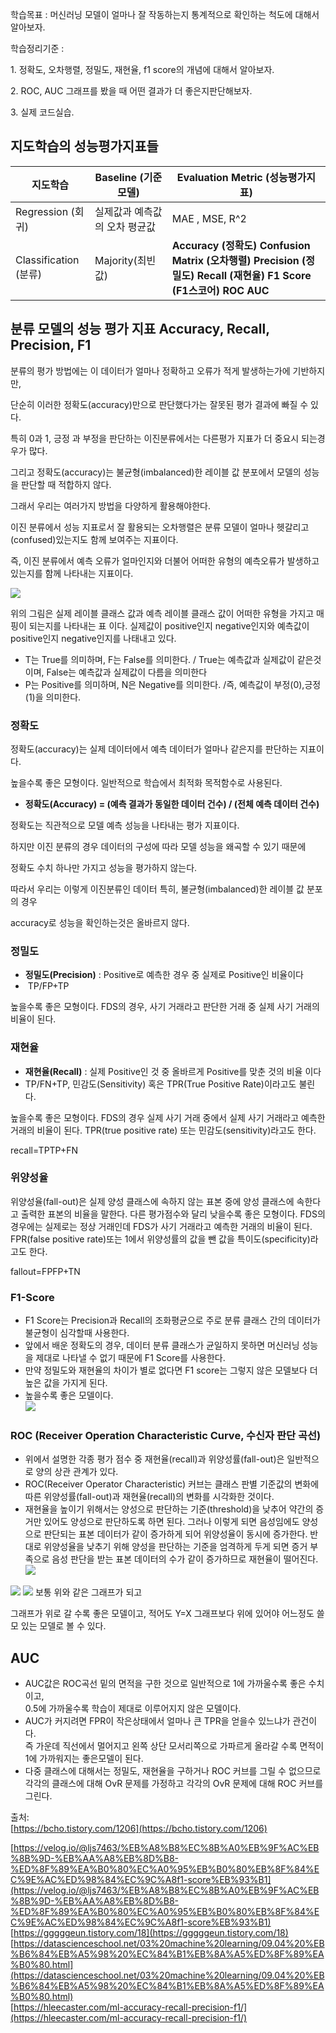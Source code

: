 학습목표 : 머신러닝 모델이 얼마나 잘 작동하는지 통계적으로 확인하는 척도에 대해서 알아보자.

학습정리기준 : 

1\. 정확도, 오차행렬, 정밀도, 재현율, f1 score의 개념에 대해서 알아보자.

2\. ROC, AUC 그래프를 봤을 때 어떤 결과가 더 좋은지판단해보자.

3\. 실제 코드실습.

## **지도학습의 성능평가지표들**

| 지도학습 | Baseline (기준모델) | Evaluation Metric (성능평가지표) |
| --- | --- | --- |
| Regression   (회귀) | 실제값과 예측값의 오차 평균값 | MAE , MSE, R^2 |
| Classification   (분류) | Majority(최빈값) | **Accuracy (정확도)**   **Confusion Matrix (오차행렬)**   **Precision (정밀도)**   **Recall (재현율)**   **F1 Score (F1스코어)**   **ROC AUC** |

## **분류 모델의 성능 평가 지표 Accuracy, Recall, Precision, F1**

분류의 평가 방법에는 이 데이터가 얼마나 정확하고 오류가 적게 발생하는가에 기반하지만,

단순히 이러한 정확도(accuracy)만으로 판단했다가는 잘못된 평가 결과에 빠질 수 있다.

특히 0과 1, 긍정 과 부정을 판단하는 이진분류에서는 다른평가 지표가 더 중요시 되는경우가 많다.

그리고 정확도(accuracy)는 불균형(imbalanced)한 레이블 값 분포에서 모델의 성능을 판단할 때 적합하지 않다.

그래서 우리는 여러가지 방법을 다양하게 활용해야한다.

이진 분류에서 성능 지표로서 잘 활용되는 오차행렬은 분류 모델이 얼마나 헷갈리고(confused)있는지도 함께 보여주는 지표이다.

즉, 이진 분류에서 예측 오류가 얼마인지와 더불어 어떠한 유형의 예측오류가 발생하고 있는지를 함께 나타내는 지표이다.

<img src="https://blog.kakaocdn.net/dn/bdbbcO/btrjqpHTNYr/Uhik9VcVxUBdwcrGy3sOdK/img.jpg">

위의 그림은 실제 레이블 클래스 값과 예측 레이블 클래스 값이 어떠한 유형을 가지고 매핑이 되는지를 나타내는 표 이다. 실제값이 positive인지 negative인지와 예측값이 positive인지 negative인지를 나태내고 있다.

-   T는 True를 의미하며, F는 False를 의미한다. / True는 예측값과 실제값이 같은것이며, False는 예측값과 실제값이 다름을 의미한다
-   P는 Positive를 의미하며, N은 Negative를 의미한다. /즉, 예측값이 부정(0),긍정(1)을 의미한다.

### **정확도**

정확도(accuracy)는 실제 데이터에서 예측 데이터가 얼마나 같은지를 판단하는 지표이다.

높을수록 좋은 모형이다. 일반적으로 학습에서 최적화 목적함수로 사용된다.

-   **정확도(Accuracy) = (예측 결과가 동일한 데이터 건수) / (전체 예측 데이터 건수)**

정확도는 직관적으로 모델 예측 성능을 나타내는 평가 지표이다.

하지만 이진 분류의 경우 데이터의 구성에 따라 모델 성능을 왜곡할 수 있기 때문에

정확도 수치 하나만 가지고 성능을 평가하지 않는다.

따라서 우리는 이렇게 이진분류인 데이터 특히, 불균형(imbalanced)한 레이블 값 분포의 경우

accuracy로 성능을 확인하는것은 올바르지 않다.

### **정밀도**

-   **정밀도(Precision)** : Positive로 예측한 경우 중 실제로 Positive인 비율이다
-    TP/FP+TP​

높을수록 좋은 모형이다. FDS의 경우, 사기 거래라고 판단한 거래 중 실제 사기 거래의 비율이 된다.

### **재현율**

-   **재현율(Recall)** : 실제 Positive인 것 중 올바르게 Positive를 맞춘 것의 비율 이다 
-   TP/FN+TP​, 민감도(Sensitivity) 혹은 TPR(True Positive Rate)이라고도 불린다.

높을수록 좋은 모형이다. FDS의 경우 실제 사기 거래 중에서 실제 사기 거래라고 예측한 거래의 비율이 된다. TPR(true positive rate) 또는 민감도(sensitivity)라고도 한다.

recall\=TPTP+FN

### **위양성율**

위양성율(fall-out)은 실제 양성 클래스에 속하지 않는 표본 중에 양성 클래스에 속한다고 출력한 표본의 비율을 말한다. 다른 평가점수와 달리 낮을수록 좋은 모형이다. FDS의 경우에는 실제로는 정상 거래인데 FDS가 사기 거래라고 예측한 거래의 비율이 된다. FPR(false positive rate)또는 1에서 위양성률의 값을 뺀 값을 특이도(specificity)라고도 한다.

fallout\=FPFP+TN

### **F1-Score**

-   F1 Score는 Precision과 Recall의 조화평균으로 주로 분류 클래스 간의 데이터가 불균형이 심각할때 사용한다.
-   앞에서 배운 정확도의 경우, 데이터 분류 클래스가 균일하지 못하면 머신러닝 성능을 제대로 나타낼 수 없기 때문에 F1 Score를 사용한다.
-   만약 정밀도와 재현율의 차이가 별로 없다면 F1 score는 그렇지 않은 모델보다 더 높은 값을 가지게 된다.​
-   높을수록 좋은 모델이다.  
    <img src="https://blog.kakaocdn.net/dn/bueeEi/btrjxb9H4eK/hrKi1Li8dzwGrwYX5PLai0/img.jpg">

### **ROC (Receiver Operation Characteristic Curve, 수신자 판단 곡선)**

-   위에서 설명한 각종 평가 점수 중 재현율(recall)과 위양성률(fall-out)은 일반적으로 양의 상관 관계가 있다.
-   ROC(Receiver Operator Characteristic) 커브는 클래스 판별 기준값의 변화에 따른 위양성률(fall-out)과 재현율(recall)의 변화를 시각화한 것이다.
-   재현율을 높이기 위해서는 양성으로 판단하는 기준(threshold)을 낮추어 약간의 증거만 있어도 양성으로 판단하도록 하면 된다. 그러나 이렇게 되면 음성임에도 양성으로 판단되는 표본 데이터가 같이 증가하게 되어 위양성율이 동시에 증가한다. 반대로 위양성율을 낮추기 위해 양성을 판단하는 기준을 엄격하게 두게 되면 증거 부족으로 음성 판단을 받는 표본 데이터의 수가 같이 증가하므로 재현율이 떨어진다.![](https://blog.kakaocdn.net/dn/cO4SkJ/btrjudUtJpH/BitFBL9IkhpnWYLYFKCweK/img.png)

<img src="https://blog.kakaocdn.net/dn/cO4SkJ/btrjudUtJpH/BitFBL9IkhpnWYLYFKCweK/img.png">

<img src="https://blog.kakaocdn.net/dn/lAUCk/btrjudfSXQa/LljXT1mJmI09FW3MOAo6Kk/img.png">
보통 위와 같은 그래프가 되고

그래프가 위로 갈 수록 좋은 모델이고, 적어도 Y=X 그래프보다 위에 있어야 어느정도 쓸모 있는 모델로 볼 수 있다.

## **AUC**

-   AUC값은 ROC곡선 밑의 면적을 구한 것으로 일반적으로 1에 가까울수록 좋은 수치이고,  
    0.5에 가까울수록 학습이 제대로 이루어지지 않은 모델이다.
-   AUC가 커지려면 FPR이 작은상태에서 얼마나 큰 TPR을 얻을수 있느냐가 관건이다.  
    즉 가운데 직선에서 멀어지고 왼쪽 상단 모서리쪽으로 가파르게 올라갈 수록 면적이 1에 가까워지는 좋은모델이 된다.
-   다중 클래스에 대해서는 정밀도, 재현율을 구하거나 ROC 커브를 그릴 수 없으므로 각각의 클래스에 대해 OvR 문제를 가정하고 각각의 OvR 문제에 대해 ROC 커브를 그린다.

  
  
출처:   
[https://bcho.tistory.com/1206](https://bcho.tistory.com/1206)

[https://velog.io/@ljs7463/%EB%A8%B8%EC%8B%A0%EB%9F%AC%EB%8B%9D-%EB%AA%A8%EB%8D%B8-%ED%8F%89%EA%B0%80%EC%A0%95%EB%B0%80%EB%8F%84%EC%9E%AC%ED%98%84%EC%9C%A8f1-score%EB%93%B1](https://velog.io/@ljs7463/%EB%A8%B8%EC%8B%A0%EB%9F%AC%EB%8B%9D-%EB%AA%A8%EB%8D%B8-%ED%8F%89%EA%B0%80%EC%A0%95%EB%B0%80%EB%8F%84%EC%9E%AC%ED%98%84%EC%9C%A8f1-score%EB%93%B1)  
[https://gggggeun.tistory.com/18](https://gggggeun.tistory.com/18) [https://datascienceschool.net/03%20machine%20learning/09.04%20%EB%B6%84%EB%A5%98%20%EC%84%B1%EB%8A%A5%ED%8F%89%EA%B0%80.html](https://datascienceschool.net/03%20machine%20learning/09.04%20%EB%B6%84%EB%A5%98%20%EC%84%B1%EB%8A%A5%ED%8F%89%EA%B0%80.html)  
[https://hleecaster.com/ml-accuracy-recall-precision-f1/](https://hleecaster.com/ml-accuracy-recall-precision-f1/)
